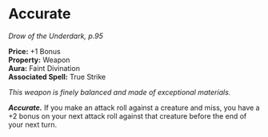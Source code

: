 # Accurate

*Drow of the Underdark, p.95*

**Price:** +1 Bonus  
**Property:** Weapon  
**Aura:** Faint Divination  
**Associated Spell:** True Strike  

*This weapon is finely balanced and made of exceptional materials.*

***Accurate.*** If you make an attack roll against a creature and miss, you have a +2 bonus on your next attack roll against that creature before the end of your next turn.